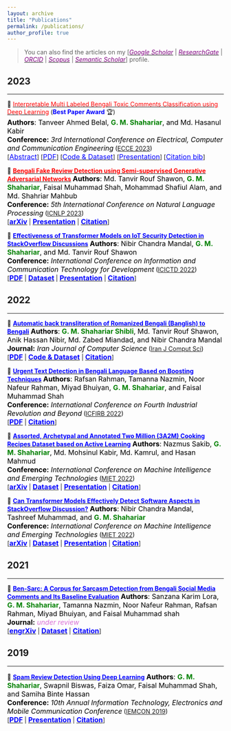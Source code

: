 ```yaml
---
layout: archive
title: "Publications"
permalink: /publications/
author_profile: true
---
```


> You can also find the articles on my [[<span style ="color:#800080">*Google Scholar*</span>](https://scholar.google.com/citations?user=GBaSF7MAAAAJ&hl=en)  \|  [<span style ="color:#800080">*ResearchGate*</span>](https://www.researchgate.net/profile/G-Shahariar)  \|  [<span style ="color:#800080">*ORCID*</span>](https://orcid.org/0000-0001-9757-7663)  \|  [<span style ="color:#800080">*Scopus*</span>](https://www.scopus.com/authid/detail.uri?authorId=57844100100)  \|  [<span style ="color:#800080">*Semantic Scholar*</span>](https://www.semanticscholar.org/author/G.-M.-Shahariar/100649170)] profile.

## 2023
---------
<!-- Paper 01 -->
📌 [<span style="color:red">Interpretable Multi Labeled Bengali Toxic Comments Classification using Deep Learning</span>](https://ieeexplore.ieee.org/document/10101588) (<span style="color:blue"><strong>Best Paper Award</strong></span> 🏆)<br>
<span style="color:black">
	<font size="3"><strong>Authors</strong>: Tanveer Ahmed Belal, <strong style="color:green">G. M. Shahariar</strong>, and Md. Hasanul Kabir </font>
</span>
<br>
<span style="color:black">
	<font size="3"><strong>Conference:</strong><em> 3rd International Conference on Electrical, Computer and Communication Engineering</em></font> ([ECCE 2023](https://webs.cuet.ac.bd/ecce/))
</span>
<br>
[<a style="color:blue;" href="#" onclick="$('#ecce2023_summary').toggle();return false;"><font size="3">Abstract</font></a>] [[<span style ="color:Blue"><font size="3">PDF</font></span>](https://www.researchgate.net/publication/369924719_Interpretable_Multi_Labeled_Bengali_Toxic_Comments_Classification_using_Deep_Learning)] [[<span style ="color:Blue"><font size="3">Code & Dataset</font></span>](https://github.com/deepu099cse/Multi-Labeled-Bengali-Toxic-Comments-Classification)] [[<span style ="color:Blue"><font size="3">Presentation</font></span>](https://shahariar-shibli.github.io/files/ECCE2023/ECCE-Toxic-Comments-Presentation.pptx)] [<a style="color:blue;" href="#" onclick="$('#ecce2023_bib').toggle();return false;"><font size="3">Citation bib</font></a>] 

<div id="ecce2023_bib" class="bib" style="display:none;">
	<pre>
	  @INPROCEEDINGS{10101588,
	  author={Belal, Tanveer Ahmed and Shahariar, G. M. and Kabir, Md. Hasanul},
	  booktitle={2023 International Conference on Electrical, Computer and Communication Engineering (ECCE)}, 
	  title={Interpretable Multi Labeled Bengali Toxic Comments Classification using Deep Learning}, 
	  year={2023},
	  volume={},
	  number={},
	  pages={1-6},
	  doi={10.1109/ECCE57851.2023.10101588}}

	</pre>
</div>

<div id="ecce2023_summary" class="summary" style="display:none;">
	<p style="text-align:justify; color:black;"> 
		<font size="3">
			This paper presents a deep learning-based pipeline for categorizing Bengali toxic comments, 
			in which at first a binary classification model is used to determine whether a comment is toxic or not, 
			and then a multi-label classifier is employed to determine which toxicity type the comment belongs to. 
			For this purpose, we have prepaBlue a manually labeled dataset consisting of 16,073 instances among which 8,488 are Toxic 
			and any toxic comment may correspond to one or more of the six toxic categories - vulgar, hate, religious, threat, troll, 
			and insult simulta-neously. Long Short Term Memory (LSTM) with BERT Embedding achieved 89.42% accuracy for the binary classification 
			task while as a multi-label classifier, a combination of Convolutional Neural Network and Bi-directional Long Short Term Memory 
			(CNN-BiLSTM) with attention mechanism achieved 78.92% accuracy and 0.86 as weighted F1-score. To explain the pBlueictions and interpret 
			the word feature importance during classification by the proposed models, we utilized Local Interpretable Model-Agnostic Explanations (LIME) framework.
		</font>
	</p>
</div>

<!-- Paper 02 -->
📌 [<span style="color:red">**Bengali Fake Review Detection using Semi-supervised Generative Adversarial Networks**</span>](https://www.researchgate.net/publication/369855297_Bengali_Fake_Review_Detection_using_Semi-supervised_Generative_Adversarial_Networks)
<span style="color:black"><font size="3"><strong>Authors</strong>: Md. Tanvir Rouf Shawon, <strong style="color:green">G. M. Shahariar</strong>, Faisal Muhammad Shah, Mohammad Shafiul Alam, and Md. Shahriar Mahbub</font></span><br>
<span style="color:black"><font size="3"><strong>Conference:</strong><em> 5th International Conference on Natural Language Processing</em></font> ([ICNLP 2023](http://www.icnlp.net/index.html))</span><br>
[[<span style ="color:Blue"><font size="3"><strong>arXiv</strong></font></span>](https://arxiv.org/abs/2304.02739)  \|  [<span style ="color:Blue"><font size="3"><strong>Presentation</strong></font></span>](https://shahariar-shibli.github.io/files/ICNLP2023/BFRD-Final.pdf)  \|  [<span style ="color:Blue"><font size="3"><strong>Citation</strong></font></span>](https://shahariar-shibli.github.io/files/ICNLP2023/Bangla-Fake.bib)]
     
📌 [<span style="color:Blue">**Effectiveness of Transformer Models on IoT Security Detection in StackOverflow Discussions**</span>](https://link.springer.com/chapter/10.1007/978-981-19-7528-8_10)
<span style="color:black"><font size="3"><strong>Authors</strong>: Nibir Chandra Mandal, <strong style="color:green">G. M. Shahariar</strong>, and Md. Tanvir Rouf Shawon</font></span><br>
<span style="color:black"><font size="3"><strong>Conference:</strong><em> International Conference on Information and Communication Technology for Development</em></font> ([ICICTD 2022](https://link.springer.com/book/10.1007/978-981-19-7528-8))</span><br>
[[<span style ="color:Blue"><font size="3"><strong>PDF</strong></font></span>](https://www.researchgate.net/publication/367439808_Effectiveness_of_Transformer_Models_on_IoT_Security_Detection_in_StackOverflow_Discussions)  \|  [<span style ="color:Blue"><font size="3"><strong>Dataset</strong></font></span>](https://github.com/shahariar-shibli/Effectiveness-of-Transformer-Models-on-IoT-Security-Detection-in-StackOverflow-Discussions)  \|  [<span style ="color:Blue"><font size="3"><strong>Presentation</strong></font></span>](https://shahariar-shibli.github.io/files/ICICTD2022/PaperID_68.pdf) \|  [<span style ="color:Blue"><font size="3"><strong>Citation</strong></font></span>](https://shahariar-shibli.github.io/files/ICICTD2022/IoT-Security.bib)]
    

## 2022
---------
📌 [<span style="color:Blue">**Automatic back transliteration of Romanized Bengali (Banglish) to Bengali**</span>](https://link.springer.com/article/10.1007/s42044-022-00122-9)
<span style="color:black"><font size="3"><strong>Authors</strong>: <strong style="color:green">G. M. Shahariar Shibli</strong>, Md. Tanvir Rouf Shawon, Anik Hassan Nibir, Md. Zabed Miandad, and Nibir Chandra Mandal</font></span><br>
<span style="color:black"><font size="3"><strong>Journal:</strong><em> Iran Journal of Computer Science</em></font> ([Iran J Comput Sci](https://www.springer.com/journal/42044))</span><br>
[[<span style ="color:Blue"><font size="3"><strong>PDF</strong></font></span>](https://shahariar-shibli.github.io/files/IRAN2022/Banglish_to_Bangla.pdf) \|  [<span style ="color:Blue"><font size="3"><strong>Code & Dataset</strong></font></span>](https://github.com/shahariar-shibli/Automatic-Back-Transliteration-of-Romanized-Bengali-Banglish-to-Bengali)  \|  [<span style ="color:Blue"><font size="3"><strong>Citation</strong></font></span>](https://shahariar-shibli.github.io/files/IRAN2022/Banglish_to_Bangla.bib)]

📌 [<span style="color:Blue">**Urgent Text Detection in Bengali Language Based on Boosting Techniques**</span>](https://link.springer.com/chapter/10.1007/978-981-19-2445-3_49)
<span style="color:black"><font size="3"><strong>Authors</strong>: Rafsan Rahman, Tamanna Nazmin, Noor Nafeur Rahman, Miyad Bhuiyan, <strong style="color:green">G. M. Shahariar</strong>, and Faisal Muhammad Shah</font></span><br>
<span style="color:black"><font size="3"><strong>Conference:</strong><em> International Conference on Fourth Industrial Revolution and Beyond</em></font> ([ICFIRB 2022](https://link.springer.com/book/10.1007/978-981-19-2445-3))</span><br>
[[<span style ="color:Blue"><font size="3"><strong>PDF</strong></font></span>](https://www.researchgate.net/publication/364138051_Urgent_Text_Detection_in_Bengali_Language_Based_on_Boosting_Techniques)  \|  [<span style ="color:Blue"><font size="3"><strong>Citation</strong></font></span>](https://shahariar-shibli.github.io/files/ICFIRB2022/Urgent-Text.bib)]

📌 [<span style="color:Blue">**Assorted, Archetypal and Annotated Two Million (3A2M) Cooking Recipes Dataset based on Active Learning**</span>](https://www.researchgate.net/publication/364384652_Assorted_Archetypal_and_Annotated_Two_Million_3A2M_Cooking_Recipes_Dataset_based_on_Active_Learning)
<span style="color:black"><font size="3"><strong>Authors</strong>: Nazmus Sakib, <strong style="color:green">G. M. Shahariar</strong>, Md. Mohsinul Kabir, Md. Kamrul, and Hasan Mahmud</font></span><br>
<span style="color:black"><font size="3"><strong>Conference:</strong><em> International Conference on Machine Intelligence and Emerging Technologies</em></font> ([MIET 2022](https://confmiet.org/))</span><br>
[[<span style ="color:Blue"><font size="3"><strong>arXiv</strong></font></span>](https://arxiv.org/abs/2303.16778)  \|  [<span style ="color:Blue"><font size="3"><strong>Dataset</strong></font></span>](https://www.kaggle.com/datasets/nazmussakibrupol/3a2m-cooking-recipe-dataset)  \|  [<span style ="color:Blue"><font size="3"><strong>Presentation</strong></font></span>](https://shahariar-shibli.github.io/files/MIET2022/PaperID_462.pdf)  \|  [<span style ="color:Blue"><font size="3"><strong>Citation</strong></font></span>](https://shahariar-shibli.github.io/files/MIET2022/3A2M.bib)]
 
📌 [<span style="color:Blue">**Can Transformer Models Effectively Detect Software Aspects in StackOverflow Discussion?**</span>](https://www.researchgate.net/publication/363859059_Can_Transformer_Models_Effectively_Detect_Software_Aspects_in_StackOverflow_Discussion)
<span style="color:black"><font size="3"><strong>Authors</strong>: Nibir Chandra Mandal, Tashreef Muhammad, and <strong style="color:green">G. M. Shahariar</strong></font></span><br>
<span style="color:black"><font size="3"><strong>Conference:</strong><em> International Conference on Machine Intelligence and Emerging Technologies</em></font> ([MIET 2022](https://confmiet.org/))</span><br>
[[<span style ="color:Blue"><font size="3"><strong>arXiv</strong></font></span>](https://arxiv.org/abs/2209.12065)  \|  [<span style ="color:Blue"><font size="3"><strong>Dataset</strong></font></span>](https://shahariar-shibli.github.io/files/MIET2022/UddinSOAspect.csv)  \|  [<span style ="color:Blue"><font size="3"><strong>Presentation</strong></font></span>](https://shahariar-shibli.github.io/files/MIET2022/PaperID_371.pptx)  \|  [<span style ="color:Blue"><font size="3"><strong>Citation</strong></font></span>](https://shahariar-shibli.github.io/files/MIET2022/Nibir-Aspect.bib)]
 
## 2021
-------
📌 [<span style="color:Blue">**Ben-Sarc: A Corpus for Sarcasm Detection from Bengali Social Media Comments and Its Baseline Evaluation**</span>](https://www.researchgate.net/publication/357888683_Ben-Sarc_A_Corpus_for_Sarcasm_Detection_from_Bengali_Social_Media_Comments_and_Its_Baseline_Evaluation)
<span style="color:black"><font size="3"><strong>Authors</strong>: Sanzana Karim Lora, <strong style="color:green">G. M. Shahariar</strong>, Tamanna Nazmin, Noor Nafeur Rahman, Rafsan Rahman, Miyad Bhuiyan, and Faisal Muhammad shah</font></span><br>
<span style="color:black"><font size="3"><strong>Journal:</strong> <span style ="color:orchid"><em>under review</em></span></font></span><br>
[[<span style ="color:Blue"><font size="3"><strong>engrXiv</strong></font></span>](https://engrxiv.org/preprint/view/2102/4194)  \|  [<span style ="color:Blue"><font size="3"><strong>Dataset</strong></font></span>](https://docs.google.com/spreadsheets/d/1paQG4X28R7kiV3zYN9Lwa3mJgouXZjqL/edit#gid=785602251)  \|  [<span style ="color:Blue"><font size="3"><strong>Citation</strong></font></span>](https://shahariar-shibli.github.io/files/IN-REVIEW/Ben-Sarc.bib)]

## 2019
-------
📌 [<span style="color:Blue">**Spam Review Detection Using Deep Learning**</span>](https://ieeexplore.ieee.org/document/8936148)
<span style="color:black"><font size="3"><strong>Authors</strong>: <strong style="color:green">G. M. Shahariar</strong>, Swapnil Biswas, Faiza Omar, Faisal Muhammad Shah, and Samiha Binte Hassan</font></span><br>
<span style="color:black"><font size="3"><strong>Conference:</strong><em> 10th Annual Information Technology, Electronics and Mobile Communication Conference</em></font> ([IEMCON 2019](https://ieee-iemcon.org/ieee-iemcon-2019-2/))</span><br>
[[<span style ="color:Blue"><font size="3"><strong>PDF</strong></font></span>](https://www.researchgate.net/publication/338071063_Spam_Review_Detection_Using_Deep_Learning)  \|  [<span style ="color:Blue"><font size="3"><strong>Presentation</strong></font></span>](https://shahariar-shibli.github.io/files/IEMCON2019/Spam-Final.pptx)  \|  [<span style ="color:Blue"><font size="3"><strong>Citation</strong></font></span>](https://shahariar-shibli.github.io/files/IEMCON2019/Spam-Deep.bib)]
 


